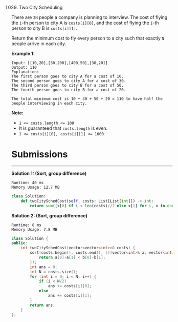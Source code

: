 1029. Two City Scheduling

There are `2N` people a company is planning to interview. The cost of flying the `i`-th person to city A is `costs[i][0]`, and the cost of flying the `i`-th person to city B is `costs[i][1]`.

Return the minimum cost to fly every person to a city such that exactly `N` people arrive in each city.

 

**Example 1:**
```
Input: [[10,20],[30,200],[400,50],[30,20]]
Output: 110
Explanation: 
The first person goes to city A for a cost of 10.
The second person goes to city A for a cost of 30.
The third person goes to city B for a cost of 50.
The fourth person goes to city B for a cost of 20.

The total minimum cost is 10 + 30 + 50 + 20 = 110 to have half the people interviewing in each city.
```

**Note:**

* `1 <= costs.length <= 100`
* It is guaranteed that `costs.length` is even.
* `1 <= costs[i][0], costs[i][1] <= 1000`

# Submissions
---
**Solution 1: (Sort, group difference)**
```
Runtime: 40 ms
Memory Usage: 12.7 MB
```
```python
class Solution:
    def twoCitySchedCost(self, costs: List[List[int]]) -> int:
        return sum([x[0] if i < len(costs)//2 else x[1] for i, x in enumerate(sorted(costs,key=lambda x: x[0]-x[1]))])
```

**Solution 2: (Sort, group difference)**
```
Runtime: 8 ms
Memory Usage: 7.8 MB
```
```c++
class Solution {
public:
    int twoCitySchedCost(vector<vector<int>>& costs) {
        sort(costs.begin(), costs.end(), [](vector<int>& a, vector<int>& b){
            return a[0]-a[1] < b[0]-b[1];
        });
        int ans = 0;
        int N = costs.size();
        for (int i = 0; i < N; i++) {
            if (i < N/2)
                ans += costs[i][0];
            else
                ans += costs[i][1];
        }    
        return ans;
    }
};
```
